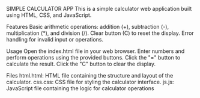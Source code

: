 SIMPLE CALCULATOR APP
This is a simple calculator web application built using HTML, CSS, and JavaScript.

Features
Basic arithmetic operations: addition (+), subtraction (-), multiplication (*), and division (/).
Clear button (C) to reset the display.
Error handling for invalid input or operations.

Usage
Open the index.html file in your web browser.
Enter numbers and perform operations using the provided buttons.
Click the "=" button to calculate the result.
Click the "C" button to clear the display.

Files
html.html: HTML file containing the structure and layout of the calculator.
css.css: CSS file for styling the calculator interface.
js.js: JavaScript file containing the logic for calculator operations
